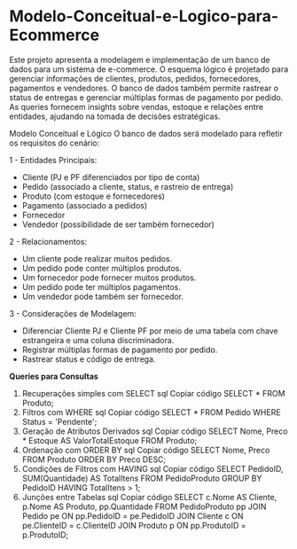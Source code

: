 # Modelo-Conceitual-e-Logico-para-Ecommerce
Este projeto apresenta a modelagem e implementação de um banco de dados para um sistema de e-commerce. O esquema lógico é projetado para gerenciar informações de clientes, produtos, pedidos, fornecedores, pagamentos e vendedores. O banco de dados também permite rastrear o status de entregas e gerenciar múltiplas formas de pagamento por pedido. As queries fornecem insights sobre vendas, estoque e relações entre entidades, ajudando na tomada de decisões estratégicas.

Modelo Conceitual e Lógico
O banco de dados será modelado para refletir os requisitos do cenário:

1 - Entidades Principais:

- Cliente (PJ e PF diferenciados por tipo de conta)
- Pedido (associado a cliente, status, e rastreio de entrega)
- Produto (com estoque e fornecedores)
- Pagamento (associado a pedidos)
- Fornecedor
- Vendedor (possibilidade de ser também fornecedor)

2 - Relacionamentos:

- Um cliente pode realizar muitos pedidos.
- Um pedido pode conter múltiplos produtos.
- Um fornecedor pode fornecer muitos produtos.
- Um pedido pode ter múltiplos pagamentos.
- Um vendedor pode também ser fornecedor.

3 - Considerações de Modelagem:

- Diferenciar Cliente PJ e Cliente PF por meio de uma tabela com chave estrangeira e uma coluna discriminadora.
- Registrar múltiplas formas de pagamento por pedido.
- Rastrear status e código de entrega.

**Queries para Consultas**

1. Recuperações simples com SELECT
sql
Copiar código
SELECT * FROM Produto;
2. Filtros com WHERE
sql
Copiar código
SELECT * FROM Pedido WHERE Status = 'Pendente';
3. Geração de Atributos Derivados
sql
Copiar código
SELECT Nome, Preco * Estoque AS ValorTotalEstoque FROM Produto;
4. Ordenação com ORDER BY
sql
Copiar código
SELECT Nome, Preco FROM Produto ORDER BY Preco DESC;
5. Condições de Filtros com HAVING
sql
Copiar código
SELECT PedidoID, SUM(Quantidade) AS TotalItens
FROM PedidoProduto
GROUP BY PedidoID
HAVING TotalItens > 1;
6. Junções entre Tabelas
sql
Copiar código
SELECT c.Nome AS Cliente, p.Nome AS Produto, pp.Quantidade
FROM PedidoProduto pp
JOIN Pedido pe ON pp.PedidoID = pe.PedidoID
JOIN Cliente c ON pe.ClienteID = c.ClienteID
JOIN Produto p ON pp.ProdutoID = p.ProdutoID;

